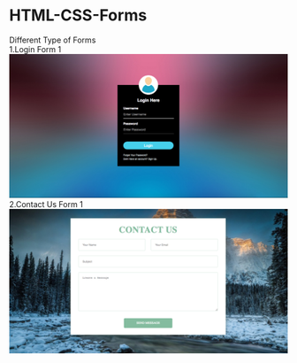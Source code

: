 # HTML-CSS-Forms
Different Type of Forms <br>
1.Login Form 1<br>
<img width="1440" alt="Login Form" src="Images/login1.png">
2.Contact Us Form 1<br>
<img width="1440" alt="Login Form" src="Images/contactus1.png">
